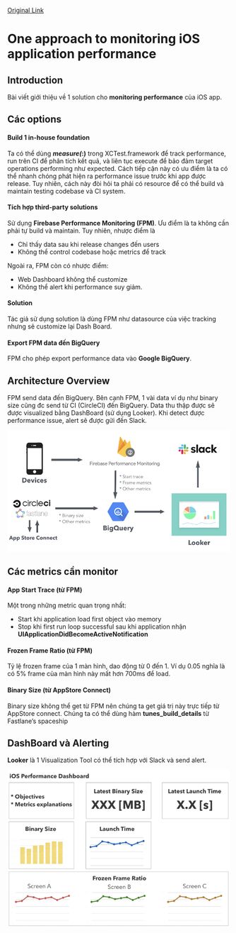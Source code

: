 [Original Link](https://medium.com/mercari-engineering/one-approach-to-monitoring-ios-application-performance-dca73d02b2e8)

# One approach to monitoring iOS application performance
## Introduction
Bài viết giới thiệu về 1 solution cho __monitoring performance__ của iOS app.

## Các options
#### Build 1 in-house foundation
Ta có thể dùng ___measure(_:)__ trong XCTest.framework để track performance, run trên CI để phân tích kết quả, và liên tục execute để bảo đảm target operations performing như expected.
Cách tiếp cận này có ưu điểm là ta có thể nhanh chóng phát hiện ra performance issue trước khi app được release. Tuy nhiên, cách này đòi hỏi ta phải có resource để có thể build và maintain testing codebase và CI system.

#### Tích hợp third-party solutions
Sử dụng __Firebase Performance Monitoring (FPM)__. Ưu điểm là ta không cần phải tự build và maintain. 
Tuy nhiên, nhược điểm là
* Chỉ thấy data sau khi release changes đến users
* Không thể control codebase hoặc metrics để track

Ngoài ra, FPM còn có nhược điểm:
* Web Dashboard không thể customize
* Không thể alert khi performance suy giảm.

#### Solution
Tác giả sử dụng solution là dùng FPM như datasource của việc tracking nhưng sẽ customize lại Dash Board.

#### Export FPM data đến BigQuery
FPM cho phép export performance data vào __Google BigQuery__.

## Architecture Overview
FPM send data đến BigQuery. Bên cạnh FPM, 1 vài data ví dụ như binary size cũng đc send từ CI (CircleCI) đến BigQuery. Data thu thập được sẽ được visualized bằng DashBoard (sử dụng Looker). 
Khi detect được performance issue, alert sẽ được gửi đến Slack.

![](resources/architecture.png)

## Các metrics cần monitor
#### App Start Trace (từ FPM)
Một trong những metric quan trọng nhất:
* Start khi application load first object vào memory
* Stop khi first run loop successful sau khi application nhận __UIApplicationDidBecomeActiveNotification__

#### Frozen Frame Ratio (từ FPM)
Tỷ lệ frozen frame của 1 màn hình, dao động từ 0 đến 1. Ví dụ 0.05 nghĩa là có 5% frame của màn hình này mất hơn 700ms để load.

#### Binary Size (từ AppStore Connect)
Binary size không thể get từ FPM nên chúng ta get giá trị này trực tiếp từ AppStore connect. Chúng ta có thể dùng hàm __tunes_build_details__ từ Fastlane’s spaceship

## DashBoard và Alerting
__Looker__ là 1 Visualization Tool có thể tích hợp với Slack và send alert.

![](resources/dashboard.png)